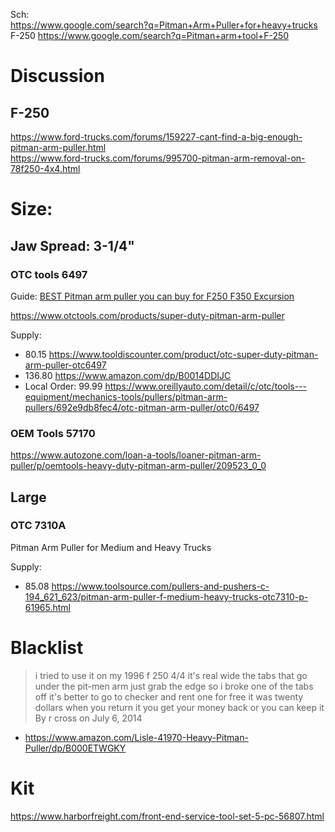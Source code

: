 Sch:  
https://www.google.com/search?q=Pitman+Arm+Puller+for+heavy+trucks  
F-250 https://www.google.com/search?q=Pitman+arm+tool+F-250

# Discussion
## F-250
https://www.ford-trucks.com/forums/159227-cant-find-a-big-enough-pitman-arm-puller.html  
https://www.ford-trucks.com/forums/995700-pitman-arm-removal-on-78f250-4x4.html

# Size:
## Jaw Spread: 3-1/4"
### OTC tools 6497
Guide: [BEST Pitman arm puller you can buy for F250 F350 Excursion](https://youtu.be/BjFsU5dxOUk)

https://www.otctools.com/products/super-duty-pitman-arm-puller

Supply:
- 80.15 https://www.tooldiscounter.com/product/otc-super-duty-pitman-arm-puller-otc6497
- 136.80 https://www.amazon.com/dp/B0014DDIJC
- Local Order: 99.99 https://www.oreillyauto.com/detail/c/otc/tools---equipment/mechanics-tools/pullers/pitman-arm-pullers/692e9db8fec4/otc-pitman-arm-puller/otc0/6497

### OEM Tools 57170
https://www.autozone.com/loan-a-tools/loaner-pitman-arm-puller/p/oemtools-heavy-duty-pitman-arm-puller/209523_0_0

## Large
### OTC 7310A
Pitman Arm Puller for Medium and Heavy Trucks

Supply:
- 85.08 https://www.toolsource.com/pullers-and-pushers-c-194_621_623/pitman-arm-puller-f-medium-heavy-trucks-otc7310-p-61965.html

# Blacklist
> i tried to use it on my 1996 f 250 4/4 it's real wide the tabs that go under the pit-men arm just grab the edge so i broke one of the tabs off it's better to go to checker and rent one for free it was twenty dollars when you return it you get your money back or you can keep it
By r cross on July 6, 2014
- https://www.amazon.com/Lisle-41970-Heavy-Pitman-Puller/dp/B000ETWGKY


# Kit
https://www.harborfreight.com/front-end-service-tool-set-5-pc-56807.html
